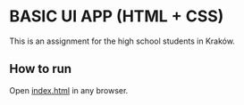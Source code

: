 # BASIC UI APP (HTML + CSS)

This is an assignment for the high school students in Kraków.

## How to run

Open [index.html](./index.html) in any browser.
